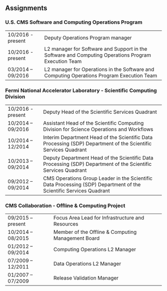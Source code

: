 ## Assignments

### U.S. CMS Software and Computing Operations Program

| | |
|:-|:----|
| 10/2016 - present | Deputy Operations Program manager |
| 10/2016 - present | L2 manager for Software and Support in the Software and Computing Operations Program Execution Team |
| 03/2014 – 09/2016	| L2 manager for Operations in the Software and Computing Operations Program Execution Team |

### Fermi National Accelerator Laboratory - Scientific Computing Division

| | |
|:-|:----|
| 10/2016 - present | Deputy Head of the Scientific Services Quadrant |
| 10/2014 – 09/2016 |	Assistant Head of the Scientific Computing Division for Science Operations and Workflows |
| 10/2014 – 12/2014	| Interim Department Head of the Scientific Data Processing (SDP) Department of the Scientific Services Quadrant |
| 10/2013 – 09/2014 | Deputy Department Head of the Scientific Data Processing (SDP) Department of the Scientific Services Quadrant |
| 09/2012 – 09/2014	| CMS Operations Group Leader in the Scientific Data Processing (SDP) Department of the Scientific Services Quadrant |

### CMS Collaboration - Offline & Computing Project

| | |
|:-|:----|
| 09/2015 – present	| Focus Area Lead for Infrastructure and Resources |
| 10/2014 – 08/2015	| Member of the Offline & Computing Management Board |
| 01/2012 – 09/2014	| Computing Operations L2 Manager |
| 07/2009 – 12/2011 | Data Operations L2 Manager |
| 01/2007 – 07/2009	| Release Validation Manager |
